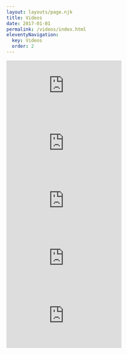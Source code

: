 ```yaml
---
layout: layouts/page.njk
title: Videos
date: 2017-01-01
permalink: /videos/index.html
eleventyNavigation:
  key: Videos
  order: 2
---
```


<section class="centered">

  <div class="yt-container">
    <iframe src="https://www.youtube.com/watch?v=RWGJg0OX9CQ&" frameborder="0" allow="accelerometer; autoplay; encrypted-media; gyroscope; picture-in-picture" allowfullscreen></iframe>
  
  <div class="yt-container">
    <iframe src="https://www.youtube.com/embed/videoseries?list=PLMS0ndOlmvbpO_q2KYghquhPRcxJ0ShhH" frameborder="0" allow="accelerometer; autoplay; encrypted-media; gyroscope; picture-in-picture" allowfullscreen></iframe>
 </div>
 <div class="yt-container">
    <iframe src="https://www.youtube.com/embed/N5yux8yq84k" frameborder="0" allow="accelerometer; autoplay; encrypted-media; gyroscope; picture-in-picture" allowfullscreen></iframe>
  </div>
  <div class="yt-container">
    <iframe src="https://www.youtube.com/embed/KwybJQRFWjA" frameborder="0" allow="accelerometer; autoplay; encrypted-media; gyroscope; picture-in-picture" allowfullscreen></iframe>
  </div>
  <div class="yt-container">
    <iframe src="https://www.youtube.com/embed/2wTSjIZC_kI" frameborder="0" allow="accelerometer; autoplay; encrypted-media; gyroscope; picture-in-picture" allowfullscreen></iframe>
  </div>
</section>